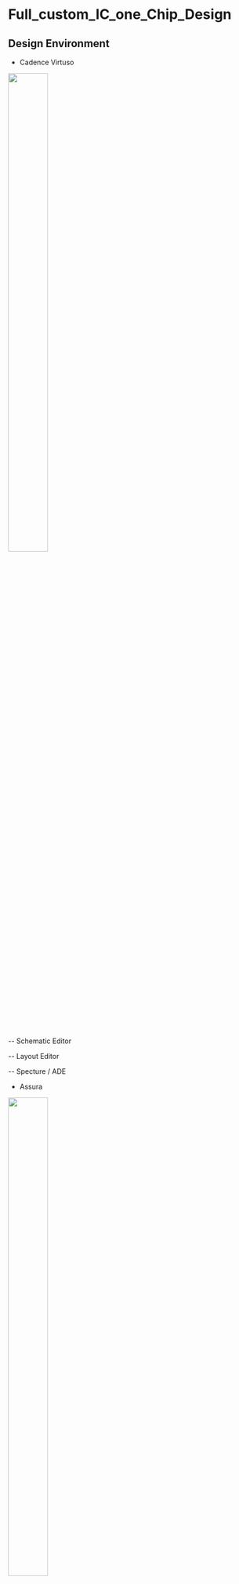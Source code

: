 # Full_custom_IC_one_Chip_Design
## Design Environment
- Cadence Virtuso
<img src="https://github.com/minji1025/Full_custom_IC_one_Chip_Design/assets/163821451/108ae820-aa85-4319-8eaf-3e057e1a7cb2" width="40%" height="50%">

  -- Schematic Editor
  
  -- Layout Editor
  
  -- Specture / ADE

- Assura
<img src="https://github.com/minji1025/Full_custom_IC_one_Chip_Design/assets/163821451/86dfe0c7-5836-4adb-bf3a-55523a4b5afa)" width="40%" height="50%">

-- DRC

-- LVS

- Library
<img src="https://github.com/minji1025/Full_custom_IC_one_Chip_Design/assets/163821451/ed4190cb-a743-4041-a1f6-8e7acf291c70)" width="40%" height="50%">

-- gpdk_090

## One Chip
 
-   빠른 속도
  
-   낮은 비용
  
-   저전력
